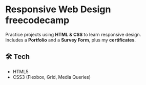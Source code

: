 # Responsive Web Design freecodecamp

Practice projects using **HTML & CSS** to learn responsive design.  
Includes a **Portfolio** and a **Survey Form**, plus my **certificates**.

## 🛠 Tech
- HTML5  
- CSS3 (Flexbox, Grid, Media Queries)


